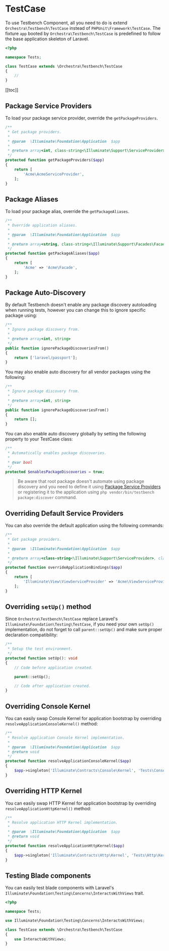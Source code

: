 # TestCase

To use Testbench Component, all you need to do is extend `Orchestra\Testbench\TestCase` instead of `PHPUnit\Framework\TestCase`. The fixture `app` booted by `Orchestra\Testbench\TestCase` is predefined to follow the base application skeleton of Laravel.

```php
<?php

namespace Tests;

class TestCase extends \Orchestra\Testbench\TestCase
{
    //
}
```

[[toc]]

## Package Service Providers

To load your package service provider, override the `getPackageProviders`.

```php
/**
 * Get package providers.
 *
 * @param  \Illuminate\Foundation\Application  $app
 *
 * @return array<int, class-string<\Illuminate\Support\ServiceProvider>>
 */
protected function getPackageProviders($app)
{
    return [
        'Acme\AcmeServiceProvider',
    ];
}
```

## Package Aliases

To load your package alias, override the `getPackageAliases`.

```php
/**
 * Override application aliases.
 *
 * @param  \Illuminate\Foundation\Application  $app
 *
 * @return array<string, class-string<\Illuminate\Support\Facades\Facade>>
 */
protected function getPackageAliases($app)
{
    return [
        'Acme' => 'Acme\Facade',
    ];
}
```

## Package Auto-Discovery

By default Testbench doesn't enable any package discovery autoloading when running tests, however you can change this to ignore specific package using:

```php
/**
 * Ignore package discovery from.
 *
 * @return array<int, string>
 */
public function ignorePackageDiscoveriesFrom()
{
    return ['laravel/passport'];
}
```

You may also enable auto discovery for all vendor packages using the following:

```php
/**
 * Ignore package discovery from.
 *
 * @return array<int, string>
 */
public function ignorePackageDiscoveriesFrom()
{
    return [];
}
```

You can also enable auto discovery globally by setting the following property to your TestCase class:

```php
/**
 * Automatically enables package discoveries.
 *
 * @var bool
 */
protected $enablesPackageDiscoveries = true;
```

> Be aware that root package doesn't automate using package discovery and you need to define it using [Package Service Providers](#package-service-providers) or registering it to the application using `php vendor/bin/testbench package:discover` command.

## Overriding Default Service Providers

You can also override the default application using the following commands:

```php
/**
 * Get package providers.
 *
 * @param  \Illuminate\Foundation\Application  $app
 *
 * @return array<class-string<\Illuminate\Support\ServiceProvider>, class-string<\Illuminate\Support\ServiceProvider>>
 */
protected function overrideApplicationBindings($app)
{
    return [
        'Illuminate\View\ViewServiceProvider' => 'Acme\ViewServiceProvider',
    ];
}
```


## Overriding `setUp()` method

Since `Orchestra\Testbench\TestCase` replace Laravel's `Illuminate\Foundation\Testing\TestCase`, if you need your own `setUp()` implementation, do not forget to call `parent::setUp()` and make sure proper declaration compatibility:

```php
/**
 * Setup the test environment.
 */
protected function setUp(): void
{
    // Code before application created.

    parent::setUp();

    // Code after application created.
}
```

## Overriding Console Kernel

You can easily swap Console Kernel for application bootstrap by overriding `resolveApplicationConsoleKernel()` method:

```php
/**
 * Resolve application Console Kernel implementation.
 *
 * @param  \Illuminate\Foundation\Application  $app
 * @return void
 */
protected function resolveApplicationConsoleKernel($app)
{
    $app->singleton('Illuminate\Contracts\Console\Kernel', 'Tests\Console\Kernel');
}
```

## Overriding HTTP Kernel

You can easily swap HTTP Kernel for application bootstrap by overriding `resolveApplicationHttpKernel()` method:

```php
/**
 * Resolve application HTTP Kernel implementation.
 *
 * @param  \Illuminate\Foundation\Application  $app
 * @return void
 */
protected function resolveApplicationHttpKernel($app)
{
    $app->singleton('Illuminate\Contracts\Http\Kernel', 'Tests\Http\Kernel');
}
```

## Testing Blade components

You can easily test blade components with Laravel's `Illuminate\Foundation\Testing\Concerns\InteractsWithViews` trait.

```php
<?php

namespace Tests;

use Illuminate\Foundation\Testing\Concerns\InteractsWithViews;

class TestCase extends \Orchestra\Testbench\TestCase
{
    use InteractsWithViews;
}
```
